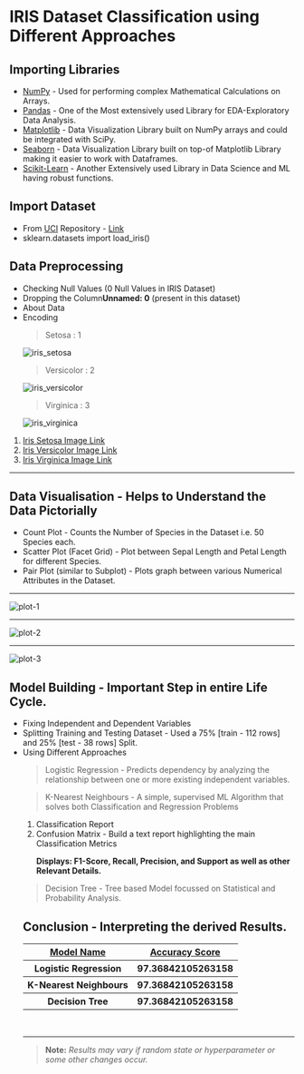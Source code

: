 <h1>IRIS Dataset Classification using Different Approaches</h1>
<h2>Importing Libraries</h2>
    <ul>
        <li><a href="https://numpy.org/doc/" target="_blank">NumPy</a> - Used for performing complex Mathematical Calculations on Arrays.</li>
        <li><a href="https://pandas.pydata.org/docs/" target="_blank">Pandas</a> - One of the Most extensively used Library for EDA-Exploratory Data Analysis.</li>
        <li><a href="https://matplotlib.org/stable/contents.html" target="_blank">Matplotlib</a> - Data Visualization Library built on NumPy arrays and could be integrated with SciPy.</li>
        <li><a href="https://seaborn.pydata.org/" target="_blank">Seaborn</a> - Data Visualization Library built on top-of Matplotlib Library making it easier to work with Dataframes.</li>
        <li><a href="https://scikit-learn.org/stable/" target="_blank">Scikit-Learn</a> - Another Extensively used Library in Data Science and ML having robust functions.</li>
    </ul>
<h2>Import Dataset</h2>
    <ul>
        <li>From <a href="https://archive.ics.uci.edu/ml/index.php" target="_blank">UCI</a> Repository - <a href="http://archive.ics.uci.edu/ml/datasets/Iris" target="_blank">Link</a></li>
        <li>sklearn.datasets import load_iris()</li>
    </ul>
<h2>Data Preprocessing</h2>
    <ul>
        <li>Checking Null Values (0 Null Values in IRIS Dataset)</li>
        <li>Dropping the Column<b>Unnamed: 0</b> (present in this dataset)</li>
        <li>About Data</li>
        <li>Encoding</li>

> Setosa : 1

![iris_setosa](https://upload.wikimedia.org/wikipedia/commons/5/56/Kosaciec_szczecinkowaty_Iris_setosa.jpg)

> Versicolor : 2

![iris_versicolor](https://upload.wikimedia.org/wikipedia/commons/2/27/Blue_Flag%2C_Ottawa.jpg)

> Virginica : 3

![iris_virginica](https://upload.wikimedia.org/wikipedia/commons/thumb/f/f8/Iris_virginica_2.jpg/1200px-Iris_virginica_2.jpg)
    </ul>

<ol>
    <li><a href="https://upload.wikimedia.org/wikipedia/commons/5/56/Kosaciec_szczecinkowaty_Iris_setosa.jpg">Iris Setosa Image Link</a></li>
    <li><a href="https://upload.wikimedia.org/wikipedia/commons/2/27/Blue_Flag%2C_Ottawa.jpg">Iris Versicolor Image Link</a></li>
    <li><a href="https://upload.wikimedia.org/wikipedia/commons/thumb/f/f8/Iris_virginica_2.jpg/1200px-Iris_virginica_2.jpg">Iris Virginica Image Link</a></li>
</ol>
<hr>
<h2>Data Visualisation - Helps to Understand the Data Pictorially</h2>
    <ul>
        <li>Count Plot - Counts the Number of Species in the Dataset i.e. 50 Species each.</li>
        <li>Scatter Plot (Facet Grid) - Plot between Sepal Length and Petal Length for different Species.</li>
        <li>Pair Plot (similar to Subplot) - Plots graph between various Numerical Attributes in the Dataset.</li>
    </ul>
    <hr>    
   
   ![plot-1](https://user-images.githubusercontent.com/81156510/134769591-8216ee33-e5d9-4d99-85f7-907438c7bd65.png)
   <hr>
   
   ![plot-2](https://user-images.githubusercontent.com/81156510/134769667-8d06c4b8-3e91-44e9-9fa9-94b0c73c75ce.png)
   <hr>
   
   ![plot-3](https://user-images.githubusercontent.com/81156510/134769671-fbc1e845-4dfe-4614-8a85-9b1f5463b5ab.png)


<h2>Model Building - Important Step in entire Life Cycle.</h2>
    <ul>
        <li>Fixing Independent and Dependent Variables</li>
        <li>Splitting Training and Testing Dataset - Used a 75% [train - 112 rows] and 25% [test - 38 rows] Split.</li>
        <li>Using Different Approaches</li>

> Logistic Regression -  Predicts dependency by analyzing the relationship between one or more existing independent variables.

> K-Nearest Neighbours - A simple, supervised ML Algorithm that solves both Classification and Regression Problems
<ol>
    <li>Classification Report</li>
    <li>Confusion Matrix - Build a text report highlighting the main Classification Metrics</li>

**Displays: F1-Score, Recall, Precision, and Support as well as other Relevant Details.**
</ol>

> Decision Tree - Tree based Model focussed on Statistical and Probability Analysis.
    
<h2>Conclusion - Interpreting the derived Results.</h2>
<table>
    <tr>
        <th><u>Model Name</u></th>
        <th><u>Accuracy Score</u></th>
    </tr>
    <tr>
        <th>Logistic Regression</th>
        <th>97.36842105263158</th>
    </tr>
    <tr>
        <th>K-Nearest Neighbours</th>
        <th>97.36842105263158</th>
    </tr>
    <tr>
        <th>Decision Tree</th>
        <th>97.36842105263158</th>
    </tr>
</table>

<br>
<hr>

> **Note:** *Results may vary if random state or hyperparameter or some other changes occur.*
